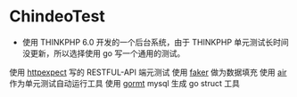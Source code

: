 # ChindeoTest

- 使用 THINKPHP 6.0 开发的一个后台系统，由于  THINKPHP 单元测试长时间没更新，所以选择使用 go 写一个通用的测试。

使用 [httpexpect](https://github.com/gavv/httpexpect) 写的 RESTFUL-API 端元测试
使用 [faker](https://github.com/azumads/faker) 做为数据填充
使用 [air](https://github.com/cosmtrek/air) 作为单元测试自动运行工具
使用 [gormt](https://github.com/xxjwxc/gormt) mysql 生成 go struct 工具
